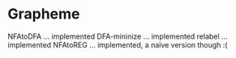 # Grapheme
NFAtoDFA ... implemented
DFA-mininize ... implemented
relabel ... implemented
NFAtoREG ... implemented, a naïve version though :(
